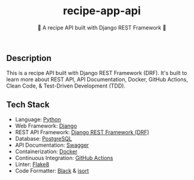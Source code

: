 <div align="center">
  <br>
  <h1>recipe-app-api</h1>
  <p>🍳 A recipe API built with Django REST Framework 🍳</p>
  <br>
</div>

## Description

This is a recipe API built with Django REST Framework (DRF). It's built to learn more about REST API, API Documentation, Docker, GitHub Actions, Clean Code, & Test-Driven Development (TDD).

## Tech Stack

- Language: [Python](https://www.python.org)
- Web Framework: [Django](https://www.djangoproject.com)
- REST API Framework: [Django REST Framework (DRF)](https://www.django-rest-framework.org)
- Database: [PostgreSQL](https://www.postgresql.org)
- API Documentation: [Swagger](https://swagger.io)
- Containerization: [Docker](https://www.docker.com)
- Continuous Integration: [GitHub Actions](https://github.com/features/actions)
- Linter: [Flake8](https://flake8.pycqa.org)
- Code Formatter: [Black](https://pypi.org/project/black) & [isort](https://pypi.org/project/isort)
